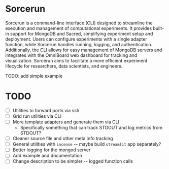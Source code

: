 # Sorcerun

Sorcerun is a command-line interface (CLI) designed to streamline the execution and management of computational experiments. It provides built-in support for MongoDB and Sacred, simplifying experiment setup and deployment. Users can configure experiments with a single adapter function, while Sorcerun handles running, logging, and authentication. Additionally, the CLI allows for easy management of MongoDB servers and integrates with the OmniBoard web dashboard for tracking and visualization. Sorcerun aims to facilitate a more efficient experiment lifecycle for researchers, data scientists, and engineers.

TODO: add simple example

# TODO

-   [ ] Utilities to forward ports via ssh
-   [ ] Grid run utilities via CLI
-   [ ] More template adapters and generate them via CLI
    -   Specifically something that can track STDOUT and log metrics from STDOUT?
-   [ ] Cleaner source file and other meta info tracking
-   [ ] General utilities with `incense` -- maybe build `streamlit` app separately?
-   [ ] Better logging for the mongod server
-   [ ] Add example and documentation
-   [ ] Change description to be simpler -- logged function calls
